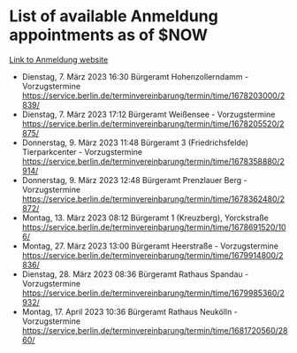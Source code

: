 # List of available Anmeldung appointments as of $NOW
[Link to Anmeldung website](https://service.berlin.de/terminvereinbarung/termin/tag.php?termin=1&anliegen[]=120686&dienstleisterlist=122210,122217,327316,122219,327312,122227,327314,122231,327346,122243,327348,122254,122252,329742,122260,329745,122262,329748,122271,327278,122273,327274,122277,327276,330436,122280,327294,122282,327290,122284,327292,122291,327270,122285,327266,122286,327264,122296,327268,150230,329760,122297,327286,122294,327284,122312,329763,122314,329775,122304,327330,122311,327334,122309,327332,317869,122281,327352,122279,329772,122283,122276,327324,122274,327326,122267,329766,122246,327318,122251,327320,122257,327322,122208,327298,122226,327300&herkunft=http%3A%2F%2Fservice.berlin.de%2Fdienstleistung%2F120686%2F)
- Dienstag, 7. März 2023 16:30 Bürgeramt Hohenzollerndamm - Vorzugstermine https://service.berlin.de/terminvereinbarung/termin/time/1678203000/2839/
- Dienstag, 7. März 2023 17:12 Bürgeramt Weißensee - Vorzugstermine https://service.berlin.de/terminvereinbarung/termin/time/1678205520/2875/
- Donnerstag, 9. März 2023 11:48 Bürgeramt 3 (Friedrichsfelde) Tierparkcenter - Vorzugstermine https://service.berlin.de/terminvereinbarung/termin/time/1678358880/2914/
- Donnerstag, 9. März 2023 12:48 Bürgeramt Prenzlauer Berg - Vorzugstermine https://service.berlin.de/terminvereinbarung/termin/time/1678362480/2872/
- Montag, 13. März 2023 08:12 Bürgeramt 1 (Kreuzberg), Yorckstraße https://service.berlin.de/terminvereinbarung/termin/time/1678691520/106/
- Montag, 27. März 2023 13:00 Bürgeramt Heerstraße - Vorzugstermine https://service.berlin.de/terminvereinbarung/termin/time/1679914800/2836/
- Dienstag, 28. März 2023 08:36 Bürgeramt Rathaus Spandau - Vorzugstermine https://service.berlin.de/terminvereinbarung/termin/time/1679985360/2932/
- Montag, 17. April 2023 10:36 Bürgeramt Rathaus Neukölln - Vorzugstermine https://service.berlin.de/terminvereinbarung/termin/time/1681720560/2860/
